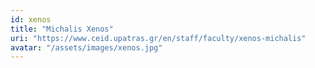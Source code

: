 ```yaml
---
id: xenos
title: "Michalis Xenos"
uri: "https://www.ceid.upatras.gr/en/staff/faculty/xenos-michalis"
avatar: "/assets/images/xenos.jpg"
---
```

